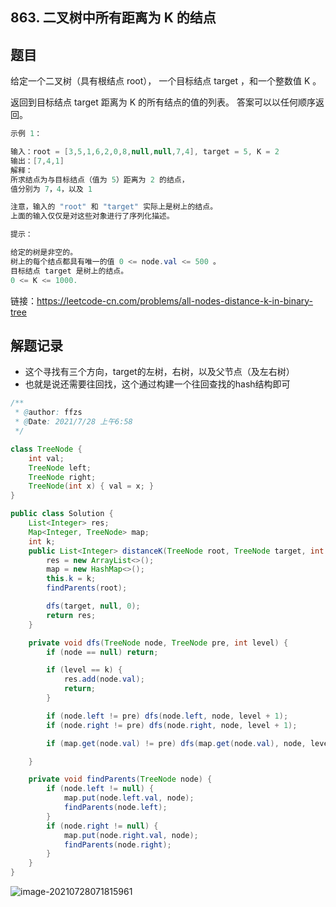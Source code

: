 ## 863. 二叉树中所有距离为 K 的结点

## 题目

给定一个二叉树（具有根结点 root）， 一个目标结点 target ，和一个整数值 K 。

返回到目标结点 target 距离为 K 的所有结点的值的列表。 答案可以以任何顺序返回。

 

```java
示例 1：

输入：root = [3,5,1,6,2,0,8,null,null,7,4], target = 5, K = 2
输出：[7,4,1]
解释：
所求结点为与目标结点（值为 5）距离为 2 的结点，
值分别为 7，4，以及 1

注意，输入的 "root" 和 "target" 实际上是树上的结点。
上面的输入仅仅是对这些对象进行了序列化描述。
```



```java
提示：

给定的树是非空的。
树上的每个结点都具有唯一的值 0 <= node.val <= 500 。
目标结点 target 是树上的结点。
0 <= K <= 1000.
```


链接：https://leetcode-cn.com/problems/all-nodes-distance-k-in-binary-tree

## 解题记录

+ 这个寻找有三个方向，target的左树，右树，以及父节点（及左右树）
+ 也就是说还需要往回找，这个通过构建一个往回查找的hash结构即可

```java
/**
 * @author: ffzs
 * @Date: 2021/7/28 上午6:58
 */

class TreeNode {
    int val;
    TreeNode left;
    TreeNode right;
    TreeNode(int x) { val = x; }
}

public class Solution {
    List<Integer> res;
    Map<Integer, TreeNode> map;
    int k;
    public List<Integer> distanceK(TreeNode root, TreeNode target, int k) {
        res = new ArrayList<>();
        map = new HashMap<>();
        this.k = k;
        findParents(root);

        dfs(target, null, 0);
        return res;
    }

    private void dfs(TreeNode node, TreeNode pre, int level) {
        if (node == null) return;

        if (level == k) {
            res.add(node.val);
            return;
        }

        if (node.left != pre) dfs(node.left, node, level + 1);
        if (node.right != pre) dfs(node.right, node, level + 1);

        if (map.get(node.val) != pre) dfs(map.get(node.val), node, level+1);

    }

    private void findParents(TreeNode node) {
        if (node.left != null) {
            map.put(node.left.val, node);
            findParents(node.left);
        }
        if (node.right != null) {
            map.put(node.right.val, node);
            findParents(node.right);
        }
    }
}
```

![image-20210728071815961](https://gitee.com/ffzs/picture_go/raw/master/img/image-20210728071815961.png)